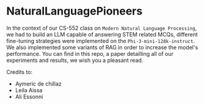 # NaturalLanguagePioneers

In the context of our CS-552 class on `Modern Natural Language Processing`, we had to build an LLM capable of answering STEM related MCQs,
different fine-tuning strategies were implemented on the `Phi-3-mini-128k-instruct`.
We also implemented some variants of RAG in order to increase the model's performance.
You can find in this repo, a paper detailling all of our experiments and results, we wish you a pleasant read.

Credits to:
- Aymeric de chillaz
- Leila Aissa
- Ali Essonni
